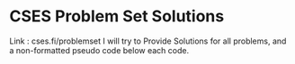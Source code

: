 # CSES Problem Set Solutions
Link : cses.fi/problemset
I will try to Provide Solutions for all problems, and a non-formatted pseudo code below each code.
